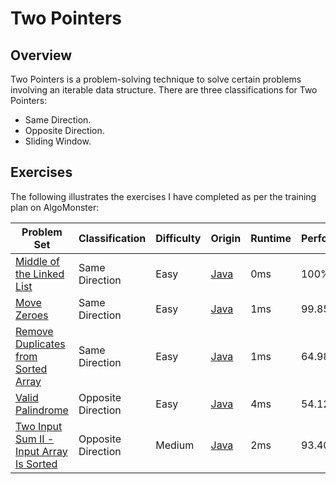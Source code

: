 # Two Pointers

## Overview
Two Pointers is a problem-solving technique to solve certain problems involving an iterable data structure.
There are three classifications for Two Pointers:
- Same Direction.
- Opposite Direction.
- Sliding Window.

## Exercises
The following illustrates the exercises I have completed as per the training plan on AlgoMonster:

| Problem Set                                                                                                                           | Classification     | Difficulty | Origin                                                                                                                        | Runtime | Performance |
|---------------------------------------------------------------------------------------------------------------------------------------|--------------------|------------|-------------------------------------------------------------------------------------------------------------------------------|---------|-------------|
| [Middle of the Linked List](https://leetcode.com/problems/middle-of-the-linked-list/description/)                                     | Same Direction     | Easy       | [Java](https://github.com/shumarb/competitive-programming/blob/main/leetcode/easy/java/MiddleOfTheLinkedList.java)            | 0ms     | 100%        |
| [Move Zeroes](https://leetcode.com/problems/move-zeroes/description/)                                                                 | Same Direction     | Easy       | [Java](https://github.com/shumarb/competitive-programming/blob/main/leetcode/easy/java/MoveZeroes.java)                       | 1ms     | 99.85%      |
| [Remove Duplicates from Sorted Array](https://leetcode.com/problems/remove-duplicates-from-sorted-array/description/)                 | Same Direction     | Easy       | [Java](https://github.com/shumarb/competitive-programming/blob/main/leetcode/easy/java/RemoveDuplicatesFromSortedArray.java)  | 1ms     | 64.984%     |
| [Valid Palindrome](https://leetcode.com/problems/valid-palindrome/description/)                                                       | Opposite Direction | Easy       | [Java](https://github.com/shumarb/competitive-programming/blob/main/leetcode/easy/java/ValidPalindrome.java)                  | 4ms     | 54.12%      |
| [Two Input Sum II - Input Array Is Sorted](https://leetcode.com/problems/longest-substring-without-repeating-characters/description/) | Opposite Direction | Medium     | [Java](https://github.com/shumarb/competitive-programming/blob/main/leetcode/medium/java/TwoInputSum2InputArrayIsSorted.java) | 2ms     | 93.40%      |
